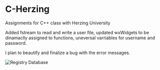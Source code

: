 # C-Herzing
Assignments for C++ class with Herzing University

Added fstream to read and write a user file,
updated wxWidgets to be dinamaclly assigned to functions,
uneversal varriables for username and password.

I plan to beautify and finalize a bug with the error messages.

![Registry Database](https://user-images.githubusercontent.com/93104726/206907199-d2528430-4d27-4b0b-ad31-ccc78bccbbc0.png)
